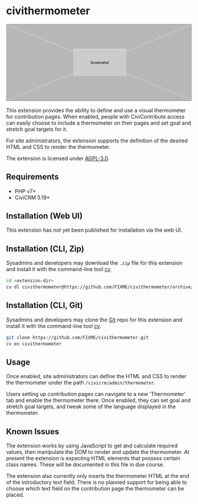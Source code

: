 # civithermometer

![Screenshot](/images/screenshot.png)

This extension provides the ability to define and use a visual thermometer for contribution pages. When
enabled, people with CiviContribute access can easily choose to include a thermometer on their pages
and set goal and stretch goal targets for it.

For site administrators, the extension supports the definition of the desired HTML and CSS to render
the thermometer.

The extension is licensed under [AGPL-3.0](LICENSE.txt).

## Requirements

* PHP v7+
* CiviCRM 5.19+

## Installation (Web UI)

This extension has not yet been published for installation via the web UI.

## Installation (CLI, Zip)

Sysadmins and developers may download the `.zip` file for this extension and
install it with the command-line tool [cv](https://github.com/civicrm/cv).

```bash
cd <extension-dir>
cv dl civithermometer@https://github.com/FIXME/civithermometer/archive/master.zip
```

## Installation (CLI, Git)

Sysadmins and developers may clone the [Git](https://en.wikipedia.org/wiki/Git) repo for this extension and
install it with the command-line tool [cv](https://github.com/civicrm/cv).

```bash
git clone https://github.com/FIXME/civithermometer.git
cv en civithermometer
```

## Usage

Once enabled, site administrators can define the HTML and CSS to render the thermometer under the path
`/civicrm/admin/thermometer`.

Users setting up contribution pages can navigate to a new 'Thermometer' tab and enable the thermometer there.
Once enabled, they can set goal and stretch goal targets, and tweak some of the language displayed in the
thermometer.

## Known Issues

The extension works by using JavaScript to get and calculate required values, then manipulate the DOM to
render and update the thermometer. At present the extension is expecting HTML elements that possess certain
class names. These will be documented in this file in due course.

The extension also currently only inserts the thermometer HTML at the end of the introductory text field.
There is no planned support for being able to choose which text field on the contribution page the
thermometer can be placed.
